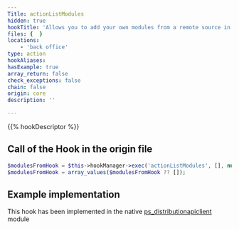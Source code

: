 ```yaml
---
Title: actionListModules
hidden: true
hookTitle: 'Allows you to add your own modules from a remote source in the modules list in the back office.'
files: {  }
locations:
    - 'back office'
type: action
hookAliases: 
hasExample: true
array_return: false
check_exceptions: false
chain: false
origin: core
description: ''

---
```


{{% hookDescriptor %}}

## Call of the Hook in the origin file

```php
$modulesFromHook = $this->hookManager->exec('actionListModules', [], null, true);
$modulesFromHook = array_values($modulesFromHook ?? []);
```

## Example implementation

This hook has been implemented in the native [ps_distributionapiclient](https://github.com/PrestaShop/ps_distributionapiclient/tree/master) module
